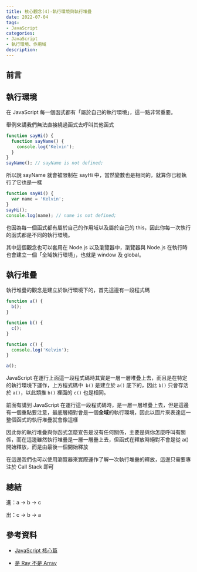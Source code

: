 ```yaml
---
title: 核心觀念(4)-執行環境與執行堆疊
date: 2022-07-04
tags:
- JavaScript
categories:
- JavaScript
- 執行環境、作用域
description:
---
```


## 前言

## 執行環境

在 JavaScript 每一個函式都有「屬於自己的執行環境」，這一點非常重要。

舉例來講我們無法直接繞過函式去呼叫其他函式

```javascript
function sayHi() {
  function sayName() {
    console.log('Kelvin');
  }
}
sayName(); // sayName is not defined;
```

所以說 sayName 就會被限制在 sayHi 中，當然變數也是相同的，就算你已經執行了它也是一樣

```javascript
function sayHi() {
  var name = 'Kelvin';
}
sayHi();
console.log(name); // name is not defined;
```

也因為每一個函式都有屬於自己的作用域以及屬於自己的 this，因此你每一次執行的函式都是不同的執行環境。

其中這個觀念也可以套用在 Node.js 以及瀏覽器中，瀏覽器與 Node.js 在執行時也會建立一個「全域執行環境」，也就是 window 及 global。

## 執行堆疊

執行堆疊的觀念是建立於執行環境下的，首先這邊有一段程式碼

```javascript
function a() {
  b();
}

function b() {
  c();
}

function c() {
  console.log('Kelvin');
}

a();
```

JavaScript 在運行上面這一段程式碼時其實是一層一層堆疊上去，而且是在特定的執行環境下運作，上方程式碼中` b()` 是建立於 `a()` 底下的，因此 `b()` 只會存活於 `a()`，以此類推 `b()` 裡面的 `c()` 也是相同。

前面有講到 JavaScript 在運行這一段程式碼時，是一層一層堆疊上去，但是這邊有一個重點要注意，最底層絕對會是一個**全域**的執行環境，因此以圖片來表達這一整個函式的執行堆疊就會像這樣


因此你的執行堆疊與你函式怎麼宣告是沒有任何關係，主要是與你怎麼呼叫有關係，而在這邊雖然執行堆疊是一層一層疊上去，但函式在釋放時絕對不會是從 a() 開始釋放，而是由最後一個開始釋放

在這邊我們也可以使用瀏覽器來實際運作了解一次執行堆疊的釋放，這邊只需要專注於 Call Stack 即可

## 總結

進：a -> b -> c

出：c -> b -> a


## 參考資料
- [JavaScript 核心篇](https://www.hexschool.com/courses/js-core.html)

- [是 Ray 不是 Array](https://israynotarray.com/javascript/20200502/2917226562/)